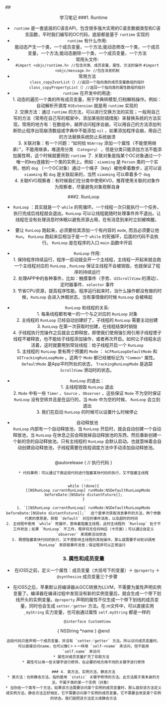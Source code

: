 ##<center>学习笔记
###1. Runtime
* `runtime` 是一套底层的C语言API，包含很多强大实用的C语言数据类型和C语言函数，平时我们编写的OC代码，底层都是基于 `runtime` 实现的
* `runtime` 有什么作用:   
   能动态产生一个类，一个成员变量，一个方法;能动态修改一个类，一个成员变量，一个方法;能动态删除一个类，一个成员变量，一个方法   
* 常用头文件:   
	`#import <objc/runtime.h> //包含对类、成员变量、属性、方法的操作`
	`#import <objc/message.h> //包含消息机制`  
* 常用方法  
	`class_copyIvarList（）//返回一个指向类的成员变量数组的指针`
	`class_copyPropertyList（）//返回一个指向类的属性数组的指针`  
* `runtime` 在开发中的用途:  
		1. 动态的遍历一个类的所有成员变量，用于字典转模型,归档解档操作。例如：自动解析开源库 `MJExtension` 就是用 `runtime` 实现的  
		2. 交换方法：通过 `runtime` 的方法，可以进行交换方法的实现；一般用自己写的方法（常用在自己写的框架中，添加某些防错措施）来替换系统的方法实现，常用的地方有：在数组中，越界访问程序会崩，可以用自己的方法添加判断防止程序出现崩溃数组或字典中不能添加 `nil` ，如果添加程序会崩，用自己的方法替换系统防止系统崩溃  
		3. 关联对象：有一个问题：“如何给 `NSArray` 添加一个属性（不能使用继承）”，不能用继承，难道用分类 `（Category）` ，但是分类只能添加方法不能添加属性啊，这个时候就要用到 `runtime` 了. 关联对象是指某个OC对象通过一个唯一的key连接到一个类的实例上。例如：`xiaoming` 是 `Person` 类的一个实例，他的 `dog` （一个OC对象）通过一个绳子（key）被他牵着散步，这可以说 `xiaoming` 和 `dog` 是关联起来的，当然 `xiaoming` 可以牵着多个 `dog`   
		4. 关联KVO观察者：有时候我们在分类中使用KVO，推荐使用关联的对象作为观察者，尽量避免对象观察自身   
		 
###2. RunLoop
* `RunLoop` ：其实就是一个 `while` 的死循环。一个线程一次只能执行一个任务，执行完成后线程就会退出。`RunLoop` 可以让线程能随时处理事件并不退出。让线程在没有处理消息时休眠以避免资源占用，在有消息到来时立刻被唤醒。  
* 要让 `RunLoop` 跑起来，必须要给其添加一个有内容的 `mode`, 而且必须要让他 `Run`。 `RunLoop` 跑起来后相当于是一个 `while` 的死循环，后面的代码不会执行。 `RunLoop` 是在程序的入口 `main` 函数中开启  
* `RunLoop` 作用:  
		1.  保持程序持续运行，程序一启动就会开一个主线程，主线程一开起来就会跑一个主线程对应的 `RunLoop` , `RunLoop` 保证主线程不会被销毁，也就保证了程序的持续运行  
		2. 处理APP中的各种事件，比如：触摸事件（手势、`UIScrollView` 的滑动）、定时器事件、`selector` 事件  
		3. 节省CPU资源，提高程序性能。程序运行起来时，当什么操作都没有做的时候，`RunLoop` 会进入休眠状态，当有事情做的时候 `RunLoop` 会被唤起  
*  `RunLoop` 和线程的关系:  
		1. 每条线程都有唯一的一个与之对应的 `RunLoop` 对象  
		2. 主线程的 `RunLoop` 已经自动创建好了，子线程的 `RunLoop` 需要主动创建  
		3. `RunLoop` 在第一次获取时创建，在线程结束时销毁  
		4. 子线程执行完操作之后就会立即释放，即使我们使用强引用引用子线程使子线程不被释放，也不能给子线程添加操作，或者再次开启。如何让子线程永远活着，这时就要用到常驻线程：给子线程开启一个 `RunLoop`  
		5. 主线程的 `RunLoop` 里有两个预置的 `Mode` ： `kCFRunLoopDefaultMode` 和 ` UITrackingRunLoopMode` 。这两个 `Mode` 都已经被标记为 `"Common"` 属性。 `DefaultMode`  是App平时所处的状态， `TrackingRunLoopMode` 是追踪 `ScrollView` 滑动时的状态。   
*  `RunLoop` 的退出：  
		1. 主线程销毁 `RunLoop` 退出  
		2.  `Mode` 中有一些 `Timer`  、`Source` 、`Observer` ，这些保证 `Mode` 不为空时保证 `RunLoop` 没有空转并且是在运行的，当 `Mode` 中为空的时候， `RunLoop` 会立刻退出  
		3. 我们在启动 `RunLoop` 的时候可以设置什么时候停止  
* 自动释放池  
		`RunLoop` 内部有一个自动释放池，当 `RunLoop` 开启时，就会自动创建一个自动释放池，当 `RunLoop` 在休息之前会释放掉自动释放池的东西，然后重新创建一个新的空的自动释放池。只有主线程的 `RunLoop` 会默认启动。也就意味着会自动创建自动释放池，子线程需要在线程调度方法中手动添加自动释放池。  
		
	```
@autorelease {
	// 执行代码
}
``` 
* 代码事例：可以通过下面这段代码进行阻塞某块代码的执行，又不阻塞主线程

	```
while (!done){
	[[NSRunLoop currentRunLoop] runMode:NSDefaultRunLoopMode beforeDate:[NSDate distantFuture]];
}
```

	1. `[[NSRunLoop currentRunLoop] runMode:NSDefaultRunLoopMode beforeDate:[NSDate distantFuture]];`  这个是单次获取消息事件的方法，两个参数代表的意思是，获取 `default` 对应的事件消息，以及超时的时间  
	2. 主线程中使用 `while` 死循环，意味着阻塞主线程，此时主线程的 `Runloop` 处于不工作状态；如果 `RunLoop` 不工作，程序将无任何响应（卡页面）；可以通过自定义 `observer` 来观察活动状态  
	3. 既想阻塞某块代码的执行，又不想影响主线程的其他操作，那么就需要手动轮训调用 `RunLoop` 来获取事件消息；保证程序可以正常运行  

### 3. 属性和成员变量
* 在iOS5之前，定义一个属性：成员变量（大括号下的变量）＋ `@property` ＋ `@synthesize` 成员变量三个步骤  
* 在iOS5之后，苹果默认将编译器从GCC转换为LLVM，不需要为属性声明实例变量了。编译器在编译过程中发现没有新的实例变量后，就会生成一个带下划线开头的实例变量。`@property` 声明的属性不仅生成一个带下划线的成员变量，同时也会生成 `setter／getter` 方法。在.m文件中，可以直接实用 `_myString` 实力变量，也可由通过属性 `self.myString` 都是一样的  

	```
	@interface CustomView
{ 
		NSString *name 
}
@end
```
这段代码只是声明一个成员变量，并没有 `setter／getter` 方法。所以访问成员变量时，可以直接访问name，也可以像C＋＋一样用 `self->name` 来访问，但不能用 `self.name` 来访问  
* 属性对成员变量扩充了存取方法  
* 属性可以用一些关键字进行修饰，在必要的地方用不同的关键字进行修饰

### 4. 类方法、实例方法、静态方法
* 类方法：也称静态方法，指的是用 `static` 关键字修饰的方法。此方法属于类本身的方法，不属于类的某一个实例（对象）  
* 当你给一个类写一个方法，如果该方法需要访问某个实例的成员变量时，那么就将该方法定义成实例方法。静态方法正好相反，它不需要访问某个实例的成员变量，它不需要去改变某个实例的状态。我们就把该方法定义成静态方法
	